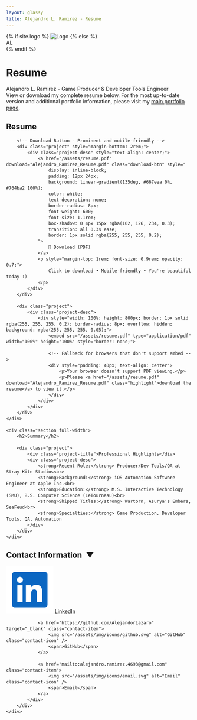 ```yaml
---
layout: glassy
title: Alejandro L. Ramirez - Resume
---
```


<div class="hero">
    {% if site.logo %}
    <img src="{{ site.logo | relative_url }}" alt="Logo" class="profile-img-actual" />
    {% else %}
    <div class="profile-img">AL</div>
    {% endif %}
    <h1>Resume</h1>
    <div class="title">Alejandro L. Ramirez - Game Producer & Developer Tools Engineer</div>
    <div class="bio">
        View or download my complete resume below. For the most up-to-date version and additional portfolio information, please visit my <a href="/" class="highlight">main portfolio page</a>.
    </div>
</div>

<div class="sections">
    <div class="section full-width">
        <h2>Resume</h2>

        <!-- Download Button - Prominent and mobile-friendly -->
        <div class="project" style="margin-bottom: 2rem;">
            <div class="project-desc" style="text-align: center;">
                <a href="/assets/resume.pdf" download="Alejandro_Ramirez_Resume.pdf" class="download-btn" style="
                    display: inline-block;
                    padding: 12px 24px;
                    background: linear-gradient(135deg, #667eea 0%, #764ba2 100%);
                    color: white;
                    text-decoration: none;
                    border-radius: 8px;
                    font-weight: 600;
                    font-size: 1.1rem;
                    box-shadow: 0 4px 15px rgba(102, 126, 234, 0.3);
                    transition: all 0.3s ease;
                    border: 1px solid rgba(255, 255, 255, 0.2);
                ">
                    📄 Download (PDF)
                </a>
                <p style="margin-top: 1rem; font-size: 0.9rem; opacity: 0.7;">
                    Click to download • Mobile-friendly • You're beautiful today :)
                </p>
            </div>
        </div>

        <div class="project">
            <div class="project-desc">
                <div style="width: 100%; height: 800px; border: 1px solid rgba(255, 255, 255, 0.2); border-radius: 8px; overflow: hidden; background: rgba(255, 255, 255, 0.05);">
                    <embed src="/assets/resume.pdf" type="application/pdf" width="100%" height="100%" style="border: none;">

                    <!-- Fallback for browsers that don't support embed -->
                    <div style="padding: 40px; text-align: center">
                        <p>Your browser doesn't support PDF viewing.</p>
                        <p>Please <a href="/assets/resume.pdf" download="Alejandro_Ramirez_Resume.pdf" class="highlight">download the resume</a> to view it.</p>
                    </div>
                </div>
            </div>
        </div>
    </div>

    <div class="section full-width">
        <h2>Summary</h2>

        <div class="project">
            <div class="project-title">Professional Highlights</div>
            <div class="project-desc">
                <strong>Recent Role:</strong> Producer/Dev Tools/QA at Stray Kite Studios<br>
                <strong>Background:</strong> iOS Automation Software Engineer at Apple Inc.<br>
                <strong>Education:</strong> M.S. Interactive Technology (SMU), B.S. Computer Science (LeTourneau)<br>
                <strong>Shipped Titles:</strong> Wartorn, Asurya's Embers, SeaFeud<br>
                <strong>Specialties:</strong> Game Production, Developer Tools, QA, Automation
            </div>
        </div>
    </div>
</div>

<div class="social-contact collapsible collapsed">
    <div class="collapsible-header" onclick="toggleSection(this)">
        <h2>Contact Information&ensp;<span class="toggle-icon">▼</span></h2>
    </div>
    <div class="collapsible-content">
        <div class="contact-container">
            <div class="contact-grid">
                <a href="https://linkedin.com/in/alramirez" target="_blank" class="contact-item">
                    <img src="/assets/img/icons/linkedin.svg" alt="LinkedIn" class="contact-icon" />
                    <span>LinkedIn</span>
                </a>

                <a href="https://github.com/AlejandorLazaro" target="_blank" class="contact-item">
                    <img src="/assets/img/icons/github.svg" alt="GitHub" class="contact-icon" />
                    <span>GitHub</span>
                </a>

                <a href="mailto:alejandro.ramirez.4693@gmail.com" class="contact-item">
                    <img src="/assets/img/icons/email.svg" alt="Email" class="contact-icon" />
                    <span>Email</span>
                </a>
            </div>
        </div>
    </div>
</div>